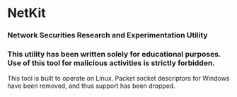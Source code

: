 # NetKit
### Network Securities Research and Experimentation Utility

### This utility has been written solely for educational purposes. Use of this tool for malicious activities is strictly forbidden.

This tool is built to operate on Linux. Packet socket descriptors for Windows have been removed, and thus support has been dropped.
